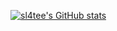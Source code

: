 [![sl4tee's GitHub stats](https://github-readme-stats.vercel.app/api?username=sl4tee)](https://github.com/anuraghazra/github-readme-stats)
